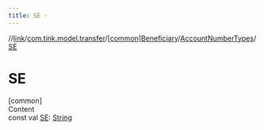 ```yaml
---
title: SE -
---
```

//[link](../../../index.md)/[com.tink.model.transfer](../../index.md)/[[common]Beneficiary](../index.md)/[AccountNumberTypes](index.md)/[SE](-s-e.md)



# SE  
[common]  
Content  
const val [SE](-s-e.md): [String](https://kotlinlang.org/api/latest/jvm/stdlib/kotlin/-string/index.html)  



